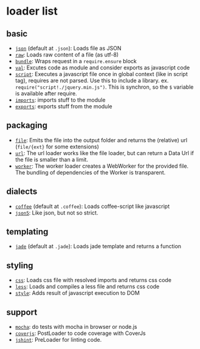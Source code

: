 # loader list

## basic

* [`json`](https://github.com/webpack/json-loader) (default at `.json`): Loads file as JSON
* [`raw`](https://github.com/webpack/raw-loader): Loads raw content of a file (as utf-8)
* [`bundle`](https://github.com/webpack/bundle-loader): Wraps request in a `require.ensure` block
* [`val`](https://github.com/webpack/val-loader): Excutes code as module and consider exports as javascript code
* [`script`](https://github.com/webpack/script-loader): Executes a javascript file once in global context (like in script tag), requires are not parsed. Use this to include a library. ex. `require("script!./jquery.min.js")`. This is synchron, so the `$` variable is available after require.
* [`imports`](https://github.com/webpack/imports-loader): imports stuff to the module
* [`exports`](https://github.com/webpack/exports-loader): exports stuff from the module


## packaging

* [`file`](https://github.com/webpack/file-loader): Emits the file into the output folder and returns the (relative) url (`file/{ext}` for some extensions)
* [`url`](https://github.com/webpack/url-loader): The url loader works like the file loader, but can return a Data Url if the file is smaller than a limit.
* [`worker`](https://github.com/webpack/worker-loader): The worker loader creates a WebWorker for the provided file. The bundling of dependencies of the Worker is transparent.


## dialects

* [`coffee`](https://github.com/webpack/coffee-loader) (default at `.coffee`): Loads coffee-script like javascript
* [`json5`](https://github.com/webpack/json5-loader): Like json, but not so strict.


## templating

* [`jade`](https://github.com/webpack/jade-loader) (default at `.jade`): Loads jade template and returns a function


## styling

* [`css`](https://github.com/webpack/css-loader): Loads css file with resolved imports and returns css code
* [`less`](https://github.com/webpack/less-loader): Loads and compiles a less file and returns css code
* [`style`](https://github.com/webpack/style-loader): Adds result of javascript execution to DOM


## support

* [`mocha`](https://github.com/webpack/mocha-loader): do tests with mocha in browser or node.js
* [`coverjs`](https://github.com/webpack/coverjs-loader): PostLoader to code coverage with CoverJs
* [`jshint`](https://github.com/webpack/jshint-loader): PreLoader for linting code.